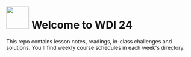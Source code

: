 # <img src="https://cloud.githubusercontent.com/assets/7833470/10423298/ea833a68-7079-11e5-84f8-0a925ab96893.png" width="60"> Welcome to WDI 24

This repo contains lesson notes, readings, in-class challenges and solutions. You'll find weekly course schedules in each week's directory.

